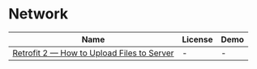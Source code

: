 Network
=======
Name | License | Demo
--- | --- | ---
[Retrofit 2 — How to Upload Files to Server](https://futurestud.io/blog/retrofit-2-how-to-upload-files-to-server) | - | -
